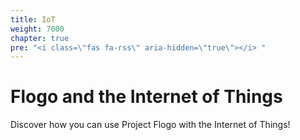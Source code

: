 ```yaml
---
title: IoT
weight: 7000
chapter: true
pre: "<i class=\"fas fa-rss\" aria-hidden=\"true\"></i> "
---
```


# Flogo and the Internet of Things

Discover how you can use Project Flogo with the Internet of Things!